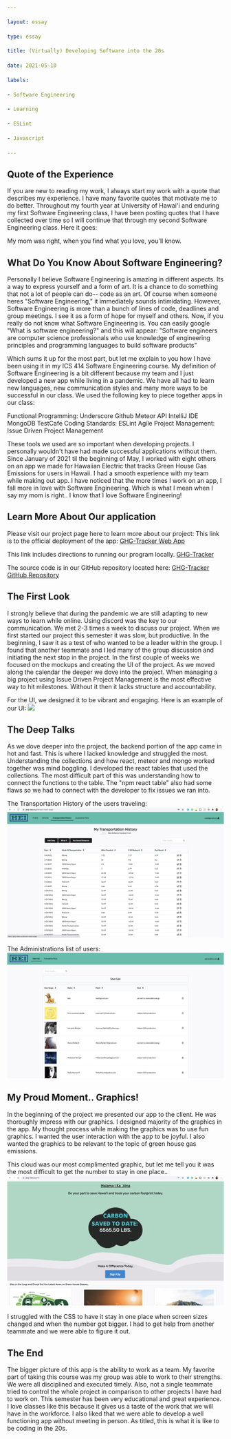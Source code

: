```yaml
---

layout: essay

type: essay

title: (Virtually) Developing Software into the 20s

date: 2021-05-10

labels:

- Software Engineering

- Learning

- ESLint

- Javascript

---
```

## Quote of the Experience 
If you are new to reading my work, I always start my work with a quote that describes my experience.
I have many favorite quotes that motivate me to do better. Throughout my fourth year at University of Hawai'i and enduring my first Software Engineering class, I have been posting quotes that I have collected over time so I will continue that through my second Software Engineering class. Here it goes:

My mom was right, when you find what you love, you'll know.

## What Do You Know About Software Engineering?
Personally I believe Software Engineering is amazing in different aspects. Its a way to express yourself and a form of art. It is a chance to do something that not a lot of people can do-- code as an art. Of course when someone heres "Software Engineering,"  it immediately sounds intimidating. However, Software Engineering is more than a bunch of lines of code, deadlines and group meetings. I see it as a form of hope for myself and others. 
Now, if you really do not know what Software Engineering is. You can easily google "What is software engineering?" and this will appear:
"Software engineers are computer science professionals who use knowledge of engineering principles and programming languages to build software products"

Which sums it up for the most part, but let me explain to you how I have been using it in my ICS 414 Software Engineering course. My definition of Software Engineering is a bit different because my team and I just developed a new app while living in a pandemic. We have all had to learn new languages, new communication styles and many more ways to be successful in our class. We used the following key to piece together apps in our class:

Functional Programming: Underscore
Github
Meteor API
IntelliJ IDE
MongoDB
TestCafe
Coding Standards: ESLint
Agile Project Management: Issue Driven Project Management

These tools we used are so important when developing projects. I personally wouldn't have had made successful applications without them. Since January of 2021 til the beginning of May, I worked with eight others on an app we made for Hawaiian Electric that tracks Green House Gas Emissions for users in Hawaii. I had a smooth experience with my team while making out app. I have noticed that the more times I work on an app, I fall more in love with Software Engineering. Which is what I mean when I say my mom is right.. I know that I love Software Engineering!

## Learn More About Our application 
Please visit our project page here to learn more about our project:
This link is to the official deployment of the app: 
[GHG-Tracker Web App](https://ghg-data.xyz/#/)

This link includes directions to running our program locally.
[GHG-Tracker](https://hot-n-code.github.io/)

The source code is in our GitHub repository located here:
[GHG-Tracker GitHub Repository](https://github.com/hot-n-code/ghg-tracker)

## The First Look
I strongly believe that during the pandemic we are still adapting to new ways to learn while online. Using discord was the key to our communication. We met 2-3 times a week to discuss our project. When we first started our project this semester it was slow, but productive. In the beginning, I saw it as a test of who wanted to be a leader within the group. I found that another teammate and I led many of the group discussion and initiating the next stop in the project.
In the first couple of weeks we focused on the mockups and creating the UI of the project. As we moved along the calendar the deeper we dove into the project. When managing a big project using Issue Driven Project Management is the most effective way to hit milestones. Without it then it lacks structure and accountability.

For the UI, we designed it to be vibrant and engaging.
Here is an example of our UI: 
<img class="ui large centered image" src="../images/ghg/ghg_landing.png">

## The Deep Talks
As we dove deeper into the project, the backend portion of the app came in hot and fast. This is where I lacked knowledge and struggled the most. Understanding the collections and how react, meteor and mongo worked together was mind boggling. I developed the react tables that used the collections. The most difficult part of this was understanding how to connect the functions to the table. The "npm react table" also had some flaws so we had to connect with the developer to fix issues we ran into. 

The Transportation History of the users traveling:
<img class="ui large centered image" src="../images/ghg/transpo_history.png">

The Administrations list of users:
<img class="ui large centered image" src="../images/ghg/admin_list.png">

## My Proud Moment.. Graphics!
In the beginning of the project we presented our app to the client. He was thoroughly impress with our graphics. I designed majority of the graphics in the app. My thought process while making the graphics was to use fun graphics. I wanted the user interaction with the app to be joyful. I also wanted the graphics to be relevant to the topic of green house gas emissions.

This cloud was our most complimented graphic, but let me tell you it was the most difficult to get the number to stay in one place..
<img class="ui large centered image" src="../images/ghg/cloud_landing.png">

I struggled with the CSS to have it stay in one place when screen sizes changed and when the number got bigger. I had to get help from another teammate and we were able to figure it out.

## The End
The bigger picture of this app is the ability to work as a team. My favorite part of taking this course was my group was able to work to their strengths. We were all disciplined and executed timely. Also, not a single teammate tried to control the whole project in comparison to other projects I have had to work on. This semester has been very educational and great experience. I love classes like this because it gives us a taste of the work that we will have in the workforce. I also liked that we were able to develop a well functioning app without meeting in person. As titled, this is what it is like to be coding in the 20s.
